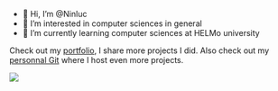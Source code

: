 - 👋 Hi, I’m @Ninluc
- 👀 I’m interested in computer sciences in general
- 🌱 I’m currently learning computer sciences at HELMo university

Check out my [portfolio](https://matthiasg.dev), I share more projects I did.
Also check out my [personnal Git](https://git.matthiasg.dev/Ninluc) where I host even more projects.


![](https://wakapi.matthiasg.dev/api/badge/Ninluc/interval:30_days?label=last%2030d)
